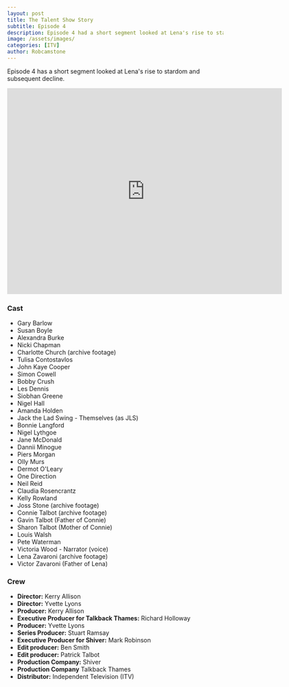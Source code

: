 ```yaml
---
layout: post
title: The Talent Show Story
subtitle: Episode 4
description: Episode 4 had a short segment looked at Lena's rise to stardom and subsequent decline.
image: /assets/images/
categories: [ITV]
author: Robcamstone
---
```


Episode 4 has a short segment looked at Lena's rise to stardom and subsequent decline.

<div class="responsive-video"><iframe width="640px" height="480px" src="https://www.youtube.com/embed/50hgJeHNW58?start=315&rel=0&showinfo=0" frameborder="0" allowfullscreen=""></iframe></div>

### Cast
* Gary Barlow
* Susan Boyle
* Alexandra Burke
* Nicki Chapman
* Charlotte Church (archive footage)
* Tulisa Contostavlos
* John Kaye Cooper
* Simon Cowell
* Bobby Crush
* Les Dennis
* Siobhan Greene
* Nigel Hall
* Amanda Holden
* Jack the Lad Swing - Themselves (as JLS)
* Bonnie Langford
* Nigel Lythgoe
* Jane McDonald
* Dannii Minogue
* Piers Morgan
* Olly Murs
* Dermot O'Leary
* One Direction
* Neil Reid
* Claudia Rosencrantz
* Kelly Rowland
* Joss Stone (archive footage)
* Connie Talbot (archive footage)
* Gavin Talbot (Father of Connie)
* Sharon Talbot (Mother of Connie)
* Louis Walsh
* Pete Waterman
* Victoria Wood - Narrator (voice)
* Lena Zavaroni (archive footage)
* Victor Zavaroni (Father of Lena)

### Crew
* **Director:** Kerry Allison
* **Director:** Yvette Lyons
* **Producer:** Kerry Allison
* **Executive Producer for Talkback Thames:** Richard Holloway
* **Producer:** Yvette Lyons
* **Series Producer:** Stuart Ramsay
* **Executive Producer for Shiver:** Mark Robinson
* **Edit producer:** Ben Smith
* **Edit producer:** Patrick Talbot
* **Production Company:** Shiver
* **Production Company** Talkback Thames
* **Distributor:** Independent Television (ITV)

